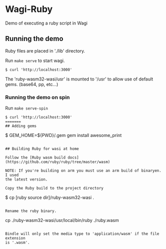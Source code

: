 # Wagi-Ruby

Demo of executing a ruby script in Wagi

## Running the demo

Ruby files are placed in './lib' directory.

Run `make serve` to start wagi.

```
$ curl 'http://localhost:3000'
```

The 'ruby-wasm32-wasi/usr' is mounted to '/usr' to allow use of default gems.
(base64, pp, etc...)

### Running the demo on spin

Run `make serve-spin`

```
$ curl 'http://localhost:3000'
=======
## Adding gems

```
$ GEM_HOME=${PWD}/.gem gem install awesome_print
```

## Building Ruby for wasi at home

Follow the [Ruby wasm build docs](https://github.com/ruby/ruby/tree/master/wasm)

NOTE: If you're building on arm you must use an arm build of binaryen.  I used
the latest version.

Copy the Ruby build to the project directory

```
$ cp [ruby source dir]/ruby-wasm32-wasi .
```

Rename the ruby binary.

```
cp ./ruby-wasm32-wasi/usr/local/bin/ruby ./ruby.wasm
```

Bindle will only set the media type to 'application/wasm' if the file extension
is '.wasm'.
